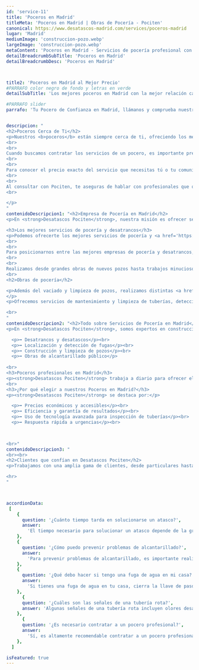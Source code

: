 ```yaml
---
id: 'service-11'
title: 'Poceros en Madrid'
titleMeta: 'Poceros en Madrid | Obras de Pocería - Pociten'
canonical: https://www.desatascos-madrid.com/services/poceros-madrid
lugar: 'Madrid'
mediumImage: 'construccion-pozo.webp'
largeImage: 'construccion-pozo.webp'
metaContent: 'Poceros en Madrid - Servicios de pocería profesional con Pociten. Atascos, fugas, roturas en tuberías, pozos sépticos y más.☎️​ 647 376 782.'
detailBreadcrumbSubTitle: 'Poceros en Madrid'
detailBreadcrumbDesc: 'Poceros en Madrid'



title2: 'Poceros en Madrid al Mejor Precio'
#PARRAFO color negro de fondo y letras en verde
detailSubTitle: 'Los mejores poceros en Madrid con la mejor relación calidad - precio'

#PARRAFO slider
parrafo: 'Tu Pocero de Confianza en Madrid, llámanos y comprueba nuestros precios'


descripcion: "
<h2>Poceros Cerca de Ti</h2>
<p>Nuestros <b>poceros</b> están siempre cerca de ti, ofreciendo los mejores servicios y precios en pocería dentro de tu localidad, ya sea en la provincia de <b>Madrid o Toledo</b>. La pocería es un trabajo especializado que debe ser realizado por profesionales con experiencia y equipados con maquinaria de gran tamaño.
<br>
<br>
Cuando buscamos contratar los servicios de un pocero, es importante prestar atención al precio que cada empresa nos ofrece. En Pociten, somos una compañía con amplia experiencia y numerosos clientes satisfechos. Gracias a nuestros años de trabajo, hemos desarrollado un método efectivo y eficiente que nos permite reducir costos y ofrecer un <b>servicio de pocería económico en Madrid</b>.
<br>
<br> 
Para conocer el precio exacto del servicio que necesitas tú o tu comunidad de vecinos, lo más recomendable es que nos contactes. Dependiendo del tipo de obra de pocería, la maquinaria necesaria y la complejidad del espacio de trabajo, el precio de nuestros servicios puede variar.
<br>
<br>
Al consultar con Pociten, te aseguras de hablar con profesionales que ofrecen precios competitivos y ajustados al mercado actual. Solicita un presupuesto para tu trabajo de pocería en Madrid ahora mismo, sin compromiso, a través de nuestros formularios de contacto en la web o por teléfono.
<br>

</p>
"
contenidoDescripcion1: "<h2>Empresa de Pocería en Madrid</h2>
<p>En <strong>Desatascos Pociten</strong>, nuestra misión es ofrecer servicios de desatascos económicos y completos en pocería. Utilizamos tecnología de última generación para servicios urgentes, asegurando soluciones rápidas y eficientes. Nuestros valores incluyen fidelidad, compromiso, seriedad, honestidad y transparencia. Ofrecemos servicio de pocería 24 horas los 365 días del año para cualquier tipo de urgencia.</p>

<h3>Los mejores servicios de pocería y desatrancos</h3>
<p>Podemos ofrecerte los mejores servicios de pocería y <a href='https://www.desatascos-madrid.com/services/desatrancos'>desatrancos</a>  gracias a nuestro equipo experimentado y a las mejores herramientas y maquinarias del mercado. Todos nuestros servicios están garantizados, ofreciendo calidad y un trato cercano y personalizado. Nuestro equipo es profesional, serio y eficaz, con una gran experiencia en el sector.
<br>
<br>
Para posicionarnos entre las mejores empresas de pocería y desatrancos, ofrecemos una amplia gama de servicios. A través de Pociten, puedes contratar todos los servicios necesarios para la instalación, mantenimiento y reparación de fontanería, alcantarillado, pozos y fosas sépticas.
<br>
<br>
Realizamos desde grandes obras de nuevos pozos hasta trabajos minuciosos, como la inspección de tuberías en hogares. Contamos con camiones cuba para transportar grandes volúmenes de agua y con las cámaras más avanzadas para inspecciones detalladas.
<br>
<h2>Obras de pocería</h2>

<p>Además del vaciado y limpieza de pozos, realizamos distintas <a href='https://www.desatascos-madrid.com/services/obras-de-poceria'>obras de pocería</a>. Nuestro equipo está capacitado para la reparación y rehabilitación de pozos existentes y la construcción de nuevos. Con años de experiencia, hemos trabajado en edificios, fincas y comunidades de vecinos, adaptándonos a todo tipo de requerimientos.
</p>
<p>Ofrecemos servicios de mantenimiento y limpieza de tuberías, detección de arquetas ocultas, construcción y reparación de pozos y galerías, y reformas de alcantarillado. En construcciones antiguas, rediseñamos y mejoramos la red de saneamiento, incluyendo fosas sépticas, para evitar problemas futuros.</p>

<br>
"
contenidoDescripcion2: "<h2>Todo sobre Servicios de Pocería en Madrid</h2>
<p>En <strong>Desatascos Pociten</strong>, somos expertos en construcción, limpieza de saneamientos y mantenimiento de pozos de aguas residuales. Nuestros servicios incluyen:</p>

  <p>➡️ Desatrancos y desatascos</p><br>
  <p>➡️ Localización y detección de fugas</p><br>
  <p>➡️ Construcción y limpieza de pozos</p><br>
  <p>➡️ Obras de alcantarillado público</p>
  
<br>
<h3>Poceros profesionales en Madrid</h3>
<p><strong>Desatascos Pociten</strong> trabaja a diario para ofrecer el mejor servicio a los mejores precios. Nos desplazamos por toda la comunidad de Madrid, garantizando un servicio rápido y eficiente.</p>
<br>
<h3>¿Por qué elegir a nuestros Poceros en Madrid?</h3>
<p><strong>Desatascos Pociten</strong> se destaca por:</p>

  <p>➡️ Precios económicos y accesibles</p><br>
  <p>➡️ Eficiencia y garantía de resultados</p><br>
  <p>➡️ Uso de tecnología avanzada para inspección de tuberías</p><br>
  <p>➡️ Respuesta rápida a urgencias</p><br>
  


<br>"
contenidoDescripcion3: "
<br><br>
<h2>Clientes que confían en Desatascos Pociten</h2>
<p>Trabajamos con una amplia gama de clientes, desde particulares hasta grandes empresas y administraciones públicas.</p>

<hr>
"



accordionData:
 [
    {
      question: '¿Cuánto tiempo tarda en solucionarse un atasco?',
      answer:
        'El tiempo necesario para solucionar un atasco depende de la gravedad y la complejidad del problema. En general, los poceros profesionales realizan intervenciones rápidas y eficientes para minimizar las molestias.',
    },
    {
      question: '¿Cómo puedo prevenir problemas de alcantarillado?',
      answer:
        'Para prevenir problemas de alcantarillado, es importante realizar un mantenimiento preventivo regular, evitando arrojar objetos no adecuados por el desagüe y realizando limpiezas periódicas para eliminar obstrucciones y residuos acumulados.',
    },
    {
      question: '¿Qué debo hacer si tengo una fuga de agua en mi casa?',
      answer:
        'Si tienes una fuga de agua en tu casa, cierra la llave de paso para detener el flujo de agua y evita mayores daños. Luego, contacta a una empresa de pocería profesional para que realice las reparaciones necesarias.'
    },
      {
      question: '¿Cuáles son las señales de una tubería rota?',
      answer: 'Algunas señales de una tubería rota incluyen olores desagradables, humedad o filtraciones en techos o paredes, disminución en la presión del agua y la aparición de manchas de moho o corrosión.'
    },
      {
      question: '¿Es necesario contratar a un pocero profesional?',
      answer:
        'Sí, es altamente recomendable contratar a un pocero profesional para garantizar un trabajo seguro y de calidad. Los poceros profesionales cuentan con los conocimientos, experiencia y herramientas necesarias para solucionar los problemas de las redes de saneamiento de manera eficiente.',
    },
  ]

isFeatured: true
---
```

